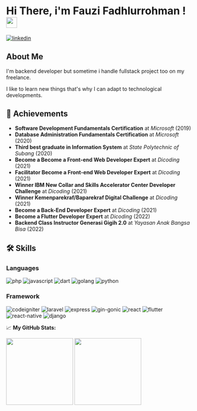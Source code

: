 # Hi There, i'm Fauzi Fadhlurrohman ! <img src="https://media.giphy.com/media/hvRJCLFzcasrR4ia7z/giphy.gif" width="29px">

[![linkedin](https://img.shields.io/badge/Linkedin-0e76a8?style=for-the-badge&logo=Linkedin&logoColor=white)](https://www.linkedin.com/in/fauzi-fadhlurrohman/)

## About Me
I'm backend developer but sometime i handle fullstack project too on my freelance.

I like to learn new things that's why I can adapt to technological developments.

## 🏅 Achievements

-   **Software Development Fundamentals Certification** at _Microsoft_ (2019)
-   **Database Administration Fundamentals Certification** at _Microsoft_ (2020)
-   **Third best graduate in Information System** at _State Polytechnic of Subang_ (2020)
-   **Become a Become a Front-end Web Developer Expert** at _Dicoding_ (2021)
-   **Facilitator Become a Front-end Web Developer Expert** at _Dicoding_ (2021)
-   **Winner IBM New Collar and Skills Accelerator Center Developer Challenge** at _Dicoding_ (2021)
-   **Winner Kemenparekraf/Baparekraf Digital Challenge** at _Dicoding_ (2021)
-   **Become a Back-End Developer Expert** at _Dicoding_ (2021)
-   **Become a Flutter Developer Expert** at _Dicoding_ (2022)
-   **Backend Class Instructor Generasi Gigih 2.0** at _Yayasan Anak Bangsa Bisa_ (2022)

## 🛠️ Skills

### Languages

![php](https://img.shields.io/badge/PHP-7377AD?style=for-the-badge&logo=php&logoColor=F7DF1E)
![javascript](https://img.shields.io/badge/JavaScript-323330?style=for-the-badge&logo=javascript&logoColor=F7DF1E)
![dart](https://img.shields.io/badge/Dart-28B6F6?style=for-the-badge&logo=dart&logoColor=white)
![golang](https://img.shields.io/badge/Golang-00A7D0?style=for-the-badge&logo=golang&logoColor=white)
![python](https://img.shields.io/badge/Python-3776AB?style=for-the-badge&logo=python&logoColor=white)

### Framework

![codeigniter](https://img.shields.io/badge/Codeigniter-E74122?style=for-the-badge&logo=codeigniter&logoColor=FFFFFF)
![laravel](https://img.shields.io/badge/Laravel-E8392C?style=for-the-badge&logo=laravel&logoColor=FFFFFF)
![express](https://img.shields.io/badge/Express.js-84BA41?style=for-the-badge&logo=express&logoColor=FFFFFF)
![gin-gonic](https://img.shields.io/badge/Gin%20Gonic-20232A?style=for-the-badge&logo=gin%20gonic&logoColor=FFFFFF)
![react](https://img.shields.io/badge/React-20232A?style=for-the-badge&logo=react&logoColor=61DAFB)
![flutter](https://img.shields.io/badge/flutter-66B1F1?style=for-the-badge&logo=flutter&logoColor=61DAFB)
![react-native](https://img.shields.io/badge/React-20232A?style=for-the-badge&logo=react%20native&logoColor=61DAFB)
![django](https://img.shields.io/badge/Django-0A2E1F?style=for-the-badge&logo=django&logoColor=FFFFFF)

📈 **My GitHub Stats:**

<p>
  <img height="180em" src="https://github-readme-stats.vercel.app/api?username=zikazama&show_icons=true&hide_border=true&&count_private=true&include_all_commits=true" />
  <img height="180em" src="https://github-readme-stats.vercel.app/api/top-langs/?username=zikazama&exclude_repo=KNN-Image-Classification&show_icons=true&hide_border=true&layout=compact&langs_count=8"/>
</p>
